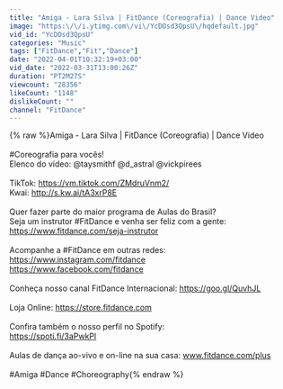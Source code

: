 ```yaml
---
title: "Amiga - Lara Silva | FitDance (Coreografia) | Dance Video"
image: "https:\/\/i.ytimg.com\/vi\/YcDOsd3QpsU\/hqdefault.jpg"
vid_id: "YcDOsd3QpsU"
categories: "Music"
tags: ["FitDance","Fit","Dance"]
date: "2022-04-01T10:32:19+03:00"
vid_date: "2022-03-31T13:00:26Z"
duration: "PT2M27S"
viewcount: "28356"
likeCount: "1148"
dislikeCount: ""
channel: "FitDance"
---
```

{% raw %}Amiga - Lara Silva | FitDance (Coreografia) | Dance Video<br /><br />#Coreografia para vocês!<br />Elenco do vídeo:  @taysmithf @d_astral  @vickpirees<br /><br />TikTok: <a rel="nofollow" target="blank" href="https://vm.tiktok.com/ZMdruVnm2/">https://vm.tiktok.com/ZMdruVnm2/</a><br />Kwai: <a rel="nofollow" target="blank" href="http://s.kw.ai/tA3xrP8E">http://s.kw.ai/tA3xrP8E</a><br /><br />Quer fazer parte do maior programa de Aulas do Brasil? <br />Seja um instrutor #FitDance e venha ser feliz com a gente:<br /><a rel="nofollow" target="blank" href="https://www.fitdance.com/seja-instrutor">https://www.fitdance.com/seja-instrutor</a><br /><br />Acompanhe a #FitDance em outras redes:<br /><a rel="nofollow" target="blank" href="https://www.instagram.com/fitdance">https://www.instagram.com/fitdance</a><br /><a rel="nofollow" target="blank" href="https://www.facebook.com/fitdance">https://www.facebook.com/fitdance</a><br /><br />Conheça nosso canal FitDance Internacional: <a rel="nofollow" target="blank" href="https://goo.gl/QuvhJL">https://goo.gl/QuvhJL</a><br /><br />Loja Online: <a rel="nofollow" target="blank" href="https://store.fitdance.com">https://store.fitdance.com</a><br /><br />Confira também o nosso perfil no Spotify:<br /><a rel="nofollow" target="blank" href="https://spoti.fi/3aPwkPl">https://spoti.fi/3aPwkPl</a><br /><br />Aulas de dança ao-vivo e on-line na sua casa: www.fitdance.com/plus<br /><br />#Amiga #Dance #Choreography{% endraw %}
